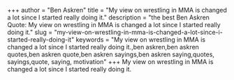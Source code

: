 +++
author = "Ben Askren"
title = "My view on wrestling in MMA is changed a lot since I started really doing it."
description = "the best Ben Askren Quote: My view on wrestling in MMA is changed a lot since I started really doing it."
slug = "my-view-on-wrestling-in-mma-is-changed-a-lot-since-i-started-really-doing-it"
keywords = "My view on wrestling in MMA is changed a lot since I started really doing it.,ben askren,ben askren quotes,ben askren quote,ben askren sayings,ben askren saying,quotes, sayings,quote, saying, motivation"
+++
My view on wrestling in MMA is changed a lot since I started really doing it.
